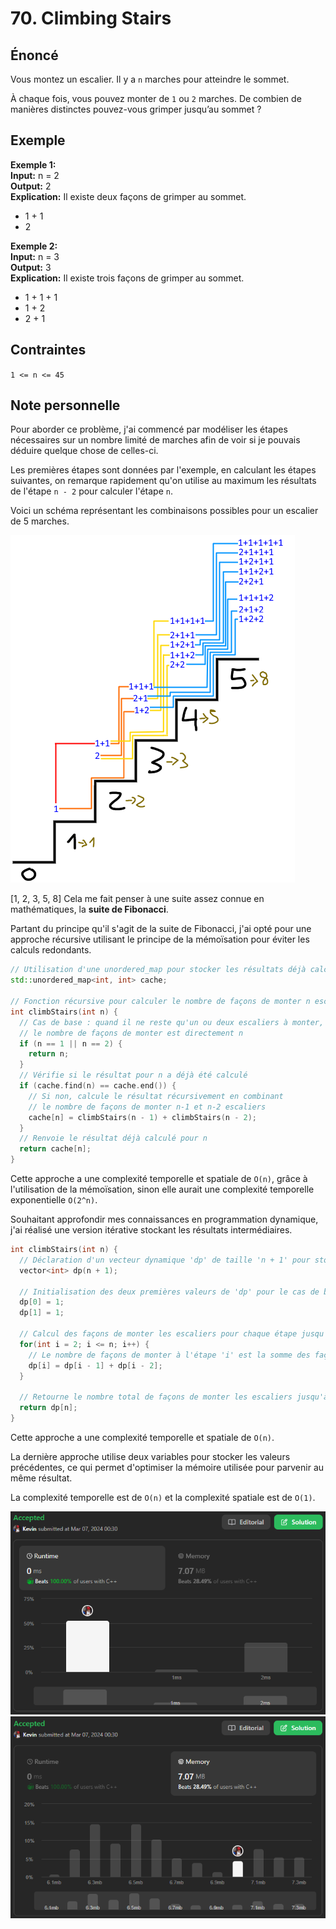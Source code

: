 # 70. Climbing Stairs

## Énoncé

Vous montez un escalier. Il y a `n` marches pour atteindre le sommet.

À chaque fois, vous pouvez monter de `1` ou `2` marches. De combien de manières distinctes pouvez-vous grimper jusqu’au sommet ?

## Exemple

**Exemple 1:**  
**Input:** n = 2  
**Output:** 2  
**Explication:** Il existe deux façons de grimper au sommet.

- 1 + 1
- 2

**Exemple 2:**  
**Input:** n = 3  
**Output:** 3  
**Explication:** Il existe trois façons de grimper au sommet.

- 1 + 1 + 1
- 1 + 2
- 2 + 1

## Contraintes

`1 <= n <= 45`

## Note personnelle

Pour aborder ce problème, j'ai commencé par modéliser les étapes nécessaires sur un nombre limité de marches afin de voir si je pouvais déduire quelque chose de celles-ci.

Les premières étapes sont données par l'exemple, en calculant les étapes suivantes, on remarque rapidement qu'on utilise au maximum les résultats de l'étape `n - 2` pour calculer l'étape `n`.

Voici un schéma représentant les combinaisons possibles pour un escalier de 5 marches.

<img src="../imgs/0070-img1.png"/>

[1, 2, 3, 5, 8] Cela me fait penser à une suite assez connue en mathématiques, la **suite de Fibonacci**.

Partant du principe qu'il s'agit de la suite de Fibonacci, j'ai opté pour une approche récursive utilisant le principe de la mémoïsation pour éviter les calculs redondants.

```cpp
// Utilisation d'une unordered_map pour stocker les résultats déjà calculés
std::unordered_map<int, int> cache;

// Fonction récursive pour calculer le nombre de façons de monter n escaliers
int climbStairs(int n) {
  // Cas de base : quand il ne reste qu'un ou deux escaliers à monter,
  // le nombre de façons de monter est directement n
  if (n == 1 || n == 2) {
    return n;
  }
  // Vérifie si le résultat pour n a déjà été calculé
  if (cache.find(n) == cache.end()) {
    // Si non, calcule le résultat récursivement en combinant
    // le nombre de façons de monter n-1 et n-2 escaliers
    cache[n] = climbStairs(n - 1) + climbStairs(n - 2);
  }
  // Renvoie le résultat déjà calculé pour n
  return cache[n];
}
```

Cette approche a une complexité temporelle et spatiale de `O(n)`, grâce à l'utilisation de la mémoïsation, sinon elle aurait une complexité temporelle exponentielle `O(2^n)`.

Souhaitant approfondir mes connaissances en programmation dynamique, j'ai réalisé une version itérative stockant les résultats intermédiaires.

```cpp
int climbStairs(int n) {
  // Déclaration d'un vecteur dynamique 'dp' de taille 'n + 1' pour stocker les résultats intermédiaires.
  vector<int> dp(n + 1);

  // Initialisation des deux premières valeurs de 'dp' pour le cas de base.
  dp[0] = 1;
  dp[1] = 1;

  // Calcul des façons de monter les escaliers pour chaque étape jusqu'à 'n'.
  for(int i = 2; i <= n; i++) {
    // Le nombre de façons de monter à l'étape 'i' est la somme des façons de monter à l'étape précédente et à l'étape précédente de la précédente.
    dp[i] = dp[i - 1] + dp[i - 2];
  }

  // Retourne le nombre total de façons de monter les escaliers jusqu'à 'n'.
  return dp[n];
}
```

Cette approche a une complexité temporelle et spatiale de `O(n)`.

La dernière approche utilise deux variables pour stocker les valeurs précédentes, ce qui permet d'optimiser la mémoire utilisée pour parvenir au même résultat.

La complexité temporelle est de `O(n)` et la complexité spatiale est de `O(1)`.

<img src="../imgs/0070-runtime.png"/>
<img src="../imgs/0070-memory.png"/>
